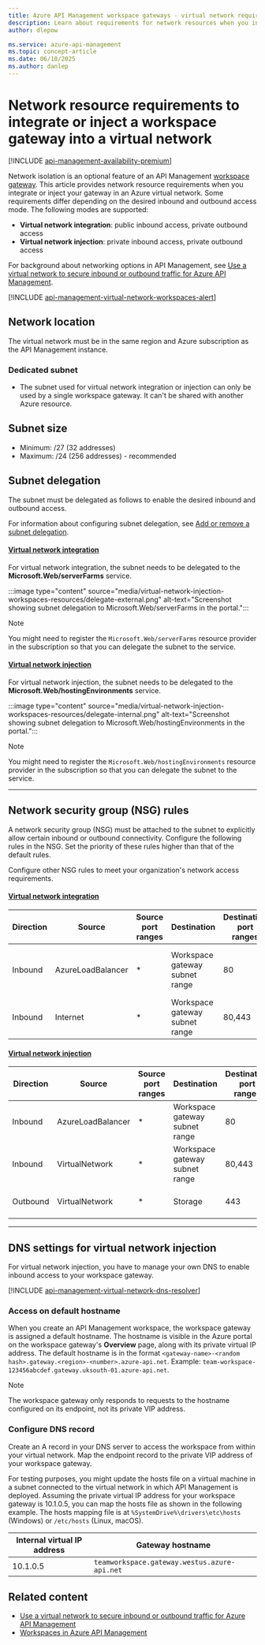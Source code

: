 ```yaml
---
title: Azure API Management workspace gateways - virtual network requirements
description: Learn about requirements for network resources when you integrate or inject your API Management workspace gateway in an Azure virtual network.
author: dlepow

ms.service: azure-api-management
ms.topic: concept-article
ms.date: 06/18/2025
ms.author: danlep
---
```


# Network resource requirements to integrate or inject a workspace gateway into a virtual network

[!INCLUDE [api-management-availability-premium](../../includes/api-management-availability-premium.md)]

Network isolation is an optional feature of an API Management [workspace gateway](workspaces-overview.md#workspace-gateway). This article provides network resource requirements when you integrate or inject your gateway in an Azure virtual network. Some requirements differ depending on the desired inbound and outbound access mode. The following modes are supported:

* **Virtual network integration**: public inbound access, private outbound access 
* **Virtual network injection**: private inbound access, private outbound access

For background about networking options in API Management, see [Use a virtual network to secure inbound or outbound traffic for Azure API Management](virtual-network-concepts.md).

[!INCLUDE [api-management-virtual-network-workspaces-alert](../../includes/api-management-virtual-network-workspaces-alert.md)]

## Network location

The virtual network must be in the same region and Azure subscription as the API Management instance.

### Dedicated subnet

* The subnet used for virtual network integration or injection can only be used by a single workspace gateway. It can't be shared with another Azure resource.

## Subnet size 

* Minimum: /27 (32 addresses)
* Maximum: /24 (256 addresses) - recommended

## Subnet delegation

The subnet must be delegated as follows to enable the desired inbound and outbound access. 

For information about configuring subnet delegation, see [Add or remove a subnet delegation](../virtual-network/manage-subnet-delegation.md).

#### [Virtual network integration](#tab/external)


For virtual network integration, the subnet needs to be delegated to the **Microsoft.Web/serverFarms** service.

:::image type="content" source="media/virtual-network-injection-workspaces-resources/delegate-external.png" alt-text="Screenshot showing subnet delegation to Microsoft.Web/serverFarms in the portal.":::

> [!NOTE]
> You might need to register the `Microsoft.Web/serverFarms` resource provider in the subscription so that you can delegate the subnet to the service.

#### [Virtual network injection](#tab/internal)

For virtual network injection, the subnet needs to be delegated to the **Microsoft.Web/hostingEnvironments** service.

:::image type="content" source="media/virtual-network-injection-workspaces-resources/delegate-internal.png" alt-text="Screenshot showing subnet delegation to Microsoft.Web/hostingEnvironments in the portal.":::


> [!NOTE]
> You might need to register the `Microsoft.Web/hostingEnvironments` resource provider in the subscription so that you can delegate the subnet to the service.

---


## Network security group (NSG) rules

A network security group (NSG) must be attached to the subnet to explicitly allow certain inbound or outbound connectivity. Configure the following rules in the NSG. Set the priority of these rules higher than that of the default rules.

Configure other NSG rules to meet your organization's network access requirements.

#### [Virtual network integration](#tab/external)

| Direction | Source  | Source port ranges | Destination | Destination port ranges | Protocol |  Action | Purpose | 
|-------|--------------|----------|---------|------------|-----------|-----|--------|
| Inbound | AzureLoadBalancer | * | Workspace gateway subnet range  | 80 | TCP | Allow | Allow internal health ping traffic |
| Inbound | Internet | * | Workspace gateway subnet range  | 80,443 | TCP | Allow | Allow inbound traffic |

#### [Virtual network injection](#tab/internal)

| Direction | Source  | Source port ranges | Destination | Destination port ranges | Protocol |  Action | Purpose | 
|-------|--------------|----------|---------|------------|-----------|-----|--------|
| Inbound | AzureLoadBalancer | * | Workspace gateway subnet range  | 80 | TCP | Allow | Allow internal health ping traffic |
| Inbound | VirtualNetwork | * | Workspace gateway subnet range  | 80,443 | TCP | Allow | Allow inbound traffic |
| Outbound | VirtualNetwork | * | Storage | 443 | TCP | Allow | Dependency on Azure Storage |

---

## DNS settings for virtual network injection

For virtual network injection, you have to manage your own DNS to enable inbound access to your workspace gateway. 

[!INCLUDE [api-management-virtual-network-dns-resolver](../../includes/api-management-virtual-network-dns-resolver.md)]

### Access on default hostname

When you create an API Management workspace, the workspace gateway is assigned a default hostname. The hostname is visible in the Azure portal on the workspace gateway's **Overview** page, along with its private virtual IP address. The default hostname is in the format `<gateway-name>-<random hash>.gateway.<region>-<number>.azure-api.net`. Example: `team-workspace-123456abcdef.gateway.uksouth-01.azure-api.net`.

> [!NOTE]
> The workspace gateway only responds to requests to the hostname configured on its endpoint, not its private VIP address. 

### Configure DNS record

Create an A record in your DNS server to access the workspace from within your virtual network. Map the endpoint record to the private VIP address of your workspace gateway.

For testing purposes, you might update the hosts file on a virtual machine in a subnet connected to the virtual network in which API Management is deployed. Assuming the private virtual IP address for your workspace gateway is 10.1.0.5, you can map the hosts file as shown in the following example. The hosts mapping file is at  `%SystemDrive%\drivers\etc\hosts` (Windows) or `/etc/hosts` (Linux, macOS). 

| Internal virtual IP address | Gateway hostname |
| ----- | ----- |
| 10.1.0.5 | `teamworkspace.gateway.westus.azure-api.net` |


## Related content

* [Use a virtual network to secure inbound or outbound traffic for Azure API Management](virtual-network-concepts.md)
* [Workspaces in Azure API Management](workspaces-overview.md)





